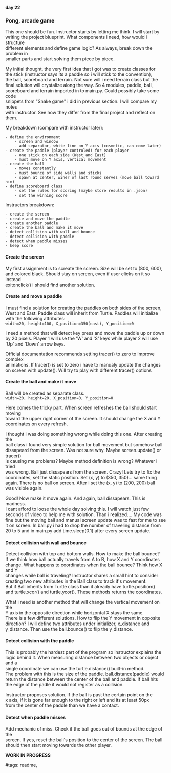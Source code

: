 **day 22**  
### Pong, arcade game  

This one should be fun. Instructor starts by letting me think. I will start by  
writing the project blueprint. What components i need, how would i structure  
different elements and define game logic? As always, break down the problem in  
smaller parts and start solving them piece by piece.  

My initial thought, the very first idea that i got was to create classes for  
the stick (instructor says its a paddle so i will stick to the convention),  
the ball, scoreboard and terrain. Not sure will i need terrain class but the  
final solution will crystalize along the way. So 4 modules, paddle, ball,  
scoreboard and terrain imported in to main.py. Could possibly take some code  
snippets from "Snake game" i did in previous section. I will compare my notes  
with instructor. See how they differ from the final project and reflect on them.  


My breakdown (compare with instructor later):
```
- define the environment
    - screen and window
    - add separator, white line on Y axis (cosmetic, can come later)
- create the paddle (player controled) for each player
    - one stick on each side (West and East)
    - must move on Y axis, vertical movement
- create the ball
    - moves constantly
    - must bounce of side walls and sticks
    - spawn at center, winer of last round serves (move ball toward him)
- define scoreboard class
    - set the rules for scoring (maybe store results in .json)
    - set the winning score
```


Instructors breakdown:
```
- create the screen
- create and move the paddle
- create another paddle
- create the ball and make it move
- detect collision with wall and bounce
- detect collision with paddle
- detect when paddle misses
- keep score
```

#### Create the screen
My first assignment is to screate the screen. Size will be set to (800, 600),  
and colored black. Should stay on screen, even if user clicks on it so instead  
exitonclick() i should find another solution.  

#### Create and move a paddle
I must find a solution for creating the paddles on both sides of the screen,  
West and East. Paddle class will inherit from Turtle. Paddles will initialize  
with the following attributes:  
`width=20, height=100, X_position=350(east), Y_position=0`  
  
I need a method that will detect key press and move the paddle up or down  
by 20 pixels. Player 1 will use the 'W' and 'S' keys while player 2 will use  
'Up' and 'Down' arrow keys.   

Official documentation recommends setting tracer() to zero to improve complex  
animations. If tracer() is set to zero i have to manualy update the changes  
on screen with update(). Will try to play with different tracer() options  

#### Create the ball and make it move
Ball will be created as separate class.  
`width=20, height=20, X_position=0, Y_position=0`  

Here comes the tricky part. When screen refreshes the ball should start moving  
toward the upper right corner of the screen. It should change the X and Y  
coordinates on every refresh.

I thought i was doing something wrong while doing this one. After creating the  
ball class i found very simple solution for ball movement but somehow ball  
dissapeard from the screen. Was not sure why. Maybe screen.update() or tracer()  
is causing me problems? Maybe method definition is wrong? Whatever i tried  
was wrong. Ball just dissapears from the screen. Crazy! Lets try to fix the  
coordinates, set the static position. Set (x, y) to (350, 350)... same thing  
again. There is no ball on screen. After i set the (x, y) to (200, 200) ball  
was visible again.  

Good! Now make it move again. And again, ball dissapears. This is madness.  
I cant afford to loose the whole day solving this. I will watch just few  
seconds of video to help me with solution. Than i realized.... My code was  
fine but the moving ball and manual screen update was to fast for me to see  
it on screen. In ball.py i had to drop the number of traveling distance from  
20 to 5 and in main.py add time.sleep(0.1) after every screen update.  

#### Detect collision with wall and bounce
Detect collision with top and bottom walls. How to make the ball bounce?  
If we think how ball actually travels from A to B, how X and Y coordinates  
change. What happens to coordinates when the ball bounce? Think how X and Y  
changes while ball is traveling? Instructor shares a small hint to consider  
creating two new attributes in the Ball class to track it's movement.  
But if Ball inherits from Turtle class than it already have turtle.position()  
and turtle.xcor() and turtle.ycor(). These methods returns the coordinates.  

What i need is another method that will change the vertical movement on the  
Y axis in the opposite direction while horizontal X stays the same.  
There is a few different solutions. How to flip the Y movement in opposite  
direction? I will define two attributes under initializer, x_distance and  
y_distance. Than use the ball.bounce() to flip the y_distance.  

#### Detect collision with the paddle
This is probably the hardest part of the program so instructor explains the  
logic behind it. When measuring distance between two objects or object and a   
single coordinate we can use the turtle.distance() built-in method.  
The problem with this is the size of the paddle. ball.distance(paddle) would  
return the distance between the center of the ball and paddle. If ball hits  
the edge of the padle it would not register as a collision.  

Instructor proposes solution. If the ball is past the certain point on the  
x axis, if it is gone far enough to the right or left and its at least 50px  
from the center of the paddle than we have a contact.

#### Detect when paddle misses
Add mechanic of miss. Check if the ball goes out of bounds at the edge of the  
screen. If yes, reset the ball's position to the center of the screen. The ball  
should then start moving towards the other player.  

**WORK IN PROGRESS**




#tags: readme,
